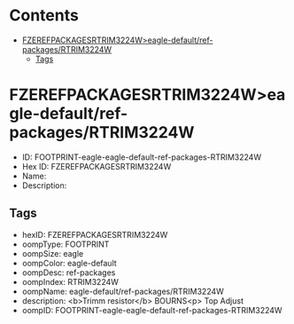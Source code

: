 



Contents
========

* [FZEREFPACKAGESRTRIM3224W>eagle-default/ref-packages/RTRIM3224W](#fzerefpackagesrtrim3224weagle-defaultref-packagesrtrim3224w)
	* [Tags](#tags)

# FZEREFPACKAGESRTRIM3224W>eagle-default/ref-packages/RTRIM3224W

- ID: FOOTPRINT-eagle-eagle-default-ref-packages-RTRIM3224W
- Hex ID: FZEREFPACKAGESRTRIM3224W
- Name: 
- Description: 

## Tags

- hexID: FZEREFPACKAGESRTRIM3224W
- oompType: FOOTPRINT
- oompSize: eagle
- oompColor: eagle-default
- oompDesc: ref-packages
- oompIndex: RTRIM3224W
- oompName: eagle-default/ref-packages/RTRIM3224W
- description: &lt;b&gt;Trimm resistor&lt;/b&gt; BOURNS&lt;p&gt;&#xD;
Top Adjust
- oompID: FOOTPRINT-eagle-eagle-default-ref-packages-RTRIM3224W

